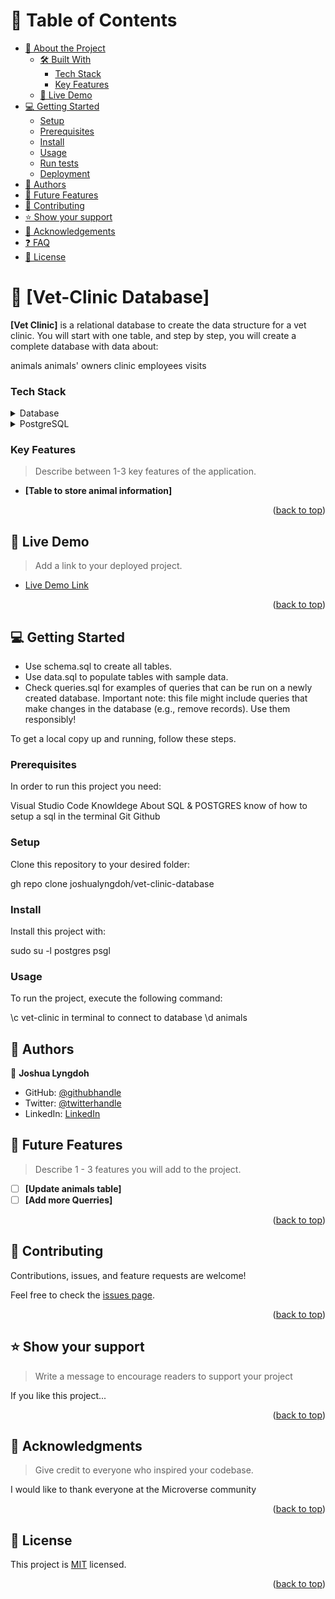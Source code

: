 # 📗 Table of Contents

- [📖 About the Project](#about-project)
  - [🛠 Built With](#built-with)
    - [Tech Stack](#tech-stack)
    - [Key Features](#key-features)
  - [🚀 Live Demo](#live-demo)
- [💻 Getting Started](#getting-started)
  - [Setup](#setup)
  - [Prerequisites](#prerequisites)
  - [Install](#install)
  - [Usage](#usage)
  - [Run tests](#run-tests)
  - [Deployment](#triangular_flag_on_post-deployment)
- [👥 Authors](#authors)
- [🔭 Future Features](#future-features)
- [🤝 Contributing](#contributing)
- [⭐️ Show your support](#support)
- [🙏 Acknowledgements](#acknowledgements)
- [❓ FAQ](#faq)
- [📝 License](#license)

<!-- PROJECT DESCRIPTION -->

# 📖 [Vet-Clinic Database] <a name="about-project"></a>

**[Vet Clinic]** is a relational database to create the data structure for a vet clinic. You will start with one table, and step by step, you will create a complete database with data about:

animals
animals' owners
clinic employees
visits

### Tech Stack <a name="tech-stack"></a>

<details>
  <summary>Database</summary>
</details>

<details>
  <summary>PostgreSQL</summary>
</details>

<!-- Features -->

### Key Features <a name="key-features"></a>

> Describe between 1-3 key features of the application.

- **[Table to store animal information]**

<p align="right">(<a href="#readme-top">back to top</a>)</p>

<!-- LIVE DEMO -->

## 🚀 Live Demo <a name="live-demo"></a>

> Add a link to your deployed project.

- [Live Demo Link](<replace-with-your-deployment-URL>)

<p align="right">(<a href="#readme-top">back to top</a>)</p>

<!-- GETTING STARTED -->

## 💻 Getting Started <a name="getting-started"></a>

- Use schema.sql to create all tables.
- Use data.sql to populate tables with sample data.
- Check queries.sql for examples of queries that can be run on a newly created database. Important note: this file might include queries that make changes in the database (e.g., remove records). Use them responsibly!

To get a local copy up and running, follow these steps.

### Prerequisites

In order to run this project you need:

Visual Studio Code
Knowldege About SQL & POSTGRES
know of how to setup a sql in the terminal
Git
Github

<!--
Example command:

```sh
 gem install rails
```
 -->

### Setup

Clone this repository to your desired folder:

gh repo clone joshualyngdoh/vet-clinic-database

<!--
Example commands:

```sh
  cd my-folder
  git clone git@github.com:myaccount/my-project.git
```
--->

### Install

Install this project with:

sudo su -l postgres
psgl

<!--
Example command:

```sh
  cd my-project
  gem install
```
--->

### Usage

To run the project, execute the following command:

\c vet-clinic in terminal to connect to database
\d animals

<!--
Example command:

```sh
  rails server
```
--->

<!-- AUTHORS -->

## 👥 Authors <a name="authors"></a>

👤 **Joshua Lyngdoh**

- GitHub: [@githubhandle](https://github.com/joshualyngdoh)
- Twitter: [@twitterhandle](https://twitter.com/joshualyngdoh08)
- LinkedIn: [LinkedIn](https://linkedin.com/in/JoshuaLyngdoh)


<!-- FUTURE FEATURES -->

## 🔭 Future Features <a name="future-features"></a>

> Describe 1 - 3 features you will add to the project.

- [ ] **[Update animals table]**
- [ ] **[Add more Querries]**

<p align="right">(<a href="#readme-top">back to top</a>)</p>

<!-- CONTRIBUTING -->

## 🤝 Contributing <a name="contributing"></a>

Contributions, issues, and feature requests are welcome!

Feel free to check the [issues page](../../issues/).

<p align="right">(<a href="#readme-top">back to top</a>)</p>

<!-- SUPPORT -->

## ⭐️ Show your support <a name="support"></a>

> Write a message to encourage readers to support your project

If you like this project...

<p align="right">(<a href="#readme-top">back to top</a>)</p>

<!-- ACKNOWLEDGEMENTS -->

## 🙏 Acknowledgments <a name="acknowledgements"></a>

> Give credit to everyone who inspired your codebase.

I would like to thank everyone at the Microverse community

<p align="right">(<a href="#readme-top">back to top</a>)</p>

## 📝 License <a name="license"></a>

This project is [MIT](./LICENSE) licensed.

<p align="right">(<a href="#readme-top">back to top</a>)</p>
